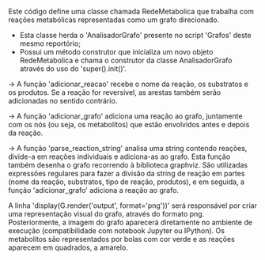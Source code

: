 Este código define uma classe chamada RedeMetabolica que trabalha com reações metabólicas representadas como um grafo direcionado.
- Esta classe herda o 'AnalisadorGrafo' presente no script 'Grafos' deste mesmo reportório;
- Possui um método construtor que inicializa um novo objeto RedeMetabolica e chama o construtor da classe AnalisadorGrafo através do uso do 'super().init()'.

-> A função 'adicionar_reacao' recebe o nome da reação, os substratos e os produtos. Se a reação for reversível, as arestas também serão adicionadas no sentido contrário.

-> A função 'adicionar_grafo' adiciona uma reação ao grafo, juntamente com os nós (ou seja, os metabolitos) que estão envolvidos antes e depois da reação.

-> A função 'parse_reaction_string' analisa uma string contendo reações, divide-a em reações individuais e adiciona-as ao grafo. Esta função também desenha o grafo recorrendo à biblioteca graphviz. São utilizadas expressões regulares para fazer a divisão da string de reação em partes (nome da reação, substratos, tipo de reação, produtos), e em seguida, a função 'adicionar_grafo' adiciona a reação ao grafo.

A linha 'display(G.render('output', format='png'))' será responsável por criar uma representação visual do grafo, através do formato png.
Posteriormente, a imagem do grafo aparecerá diretamente no ambiente de execução (compatibilidade com notebook Jupyter ou IPython).
Os metabolitos são representados por bolas com cor verde e as reações aparecem em quadrados, a amarelo.
